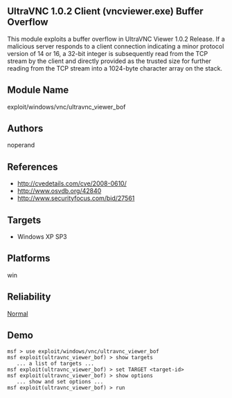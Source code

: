 ## UltraVNC 1.0.2 Client (vncviewer.exe) Buffer Overflow

This module exploits a buffer overflow in UltraVNC Viewer 
1.0.2 Release. If a malicious server responds to a client 
connection indicating a minor protocol version of 14 or 16, 
a 32-bit integer is subsequently read from the TCP stream by 
the client and directly provided as the trusted size for 
further reading from the TCP stream into a 1024-byte 
character array on the stack.


## Module Name
exploit/windows/vnc/ultravnc_viewer_bof

## Authors
noperand


## References
* http://cvedetails.com/cve/2008-0610/
* http://www.osvdb.org/42840
* http://www.securityfocus.com/bid/27561



## Targets
* Windows XP SP3


## Platforms
win

## Reliability
[Normal](https://github.com/rapid7/metasploit-framework/wiki/Exploit-Ranking)

## Demo

```
msf > use exploit/windows/vnc/ultravnc_viewer_bof
msf exploit(ultravnc_viewer_bof) > show targets
   ... a list of targets ...
msf exploit(ultravnc_viewer_bof) > set TARGET <target-id>
msf exploit(ultravnc_viewer_bof) > show options
   ... show and set options ...
msf exploit(ultravnc_viewer_bof) > run
```
    
    
